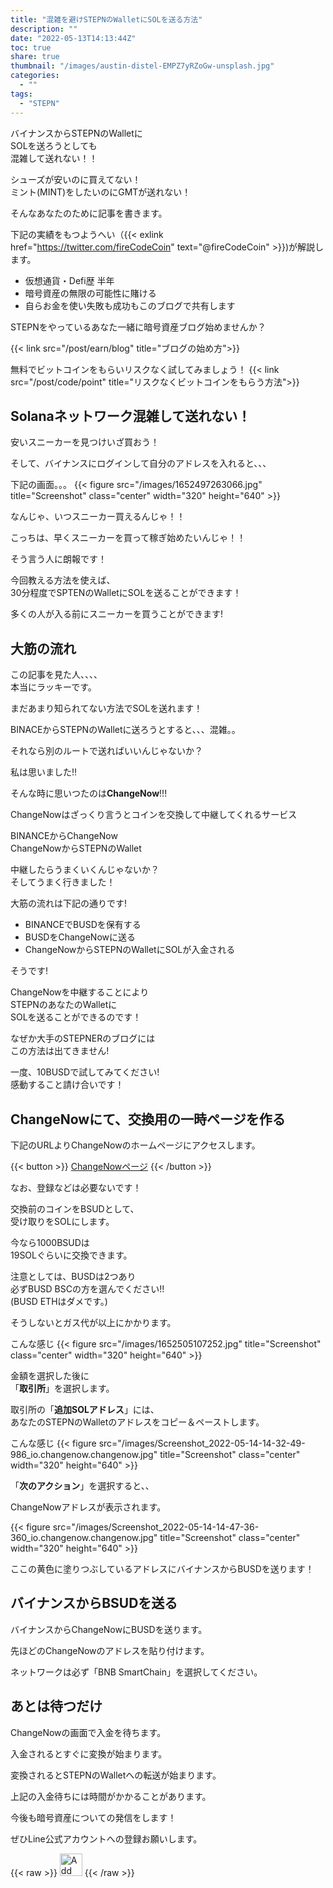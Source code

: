 ```yaml
---
title: "混雑を避けSTEPNのWalletにSOLを送る方法"
description: ""
date: "2022-05-13T14:13:44Z"
toc: true
share: true
thumbnail: "/images/austin-distel-EMPZ7yRZoGw-unsplash.jpg"
categories:
  - ""
tags:
  - "STEPN"
---
```


バイナンスからSTEPNのWalletに  
SOLを送ろうとしても  
混雑して送れない！！

シューズが安いのに買えてない！   
ミント(MINT)をしたいのにGMTが送れない！  

そんなあなたのために記事を書きます。

<!--more-->

下記の実績をもつようへい（{{< exlink href="https://twitter.com/fireCodeCoin" text="@fireCodeCoin" >}})が解説します。

- 仮想通貨・Defi歴 半年
- 暗号資産の無限の可能性に賭ける
- 自らお金を使い失敗も成功もこのブログで共有します 

STEPNをやっているあなた一緒に暗号資産ブログ始めませんか？  

{{< link src="/post/earn/blog" title="ブログの始め方">}}

無料でビットコインをもらいリスクなく試してみましょう！
{{< link src="/post/code/point" title="リスクなくビットコインをもらう方法">}}


## Solanaネットワーク混雑して送れない！

安いスニーカーを見つけいざ買おう！  

そして、バイナンスにログインして自分のアドレスを入れると、、、  

下記の画面。。。
{{< figure src="/images/1652497263066.jpg" title="Screenshot" class="center" width="320" height="640" >}}

なんじゃ、いつスニーカー買えるんじゃ！！  

こっちは、早くスニーカーを買って稼ぎ始めたいんじゃ！！  

そう言う人に朗報です！  

今回教える方法を使えば、  
30分程度でSPTENのWalletにSOLを送ることができます！  
  
多くの人が入る前にスニーカーを買うことができます!  

## 大筋の流れ

この記事を見た人、、、、  
本当にラッキーです。  
  
まだあまり知られてない方法でSOLを送れます！  
  
BINACEからSTEPNのWalletに送ろうとすると、、、混雑。。
  
それなら別のルートで送ればいいんじゃないか？  

私は思いました!!  

そんな時に思いつたのは**ChangeNow**!!!  

ChangeNowはざっくり言うとコインを交換して中継してくれるサービス  

BINANCEからChangeNow  
ChangeNowからSTEPNのWallet  

中継したらうまくいくんじゃないか？  
そしてうまく行きました！  

大筋の流れは下記の通りです!
- BINANCEでBUSDを保有する
- BUSDをChangeNowに送る
- ChangeNowからSTEPNのWalletにSOLが入金される

そうです!    
  
ChangeNowを中継することにより  
STEPNのあなたのWalletに  
SOLを送ることができるのです！  

なぜか大手のSTEPNERのブログには  
この方法は出てきません!  

一度、10BUSDで試してみてください!    
感動すること請け合いです！  

## ChangeNowにて、交換用の一時ページを作る

下記のURLよりChangeNowのホームページにアクセスします。

{{< button >}}
<a href="https://changenow.io/ja?link_id=f7a43f719ac794&amount=1000&from=busdbsc&to=sol">ChangeNowページ</a>
{{< /button >}}

なお、登録などは必要ないです！  

交換前のコインをBSUDとして、  
受け取りをSOLにします。  

今なら1000BSUDは  
19SOLぐらいに交換できます。 

注意としては、BUSDは2つあり  
必ずBUSD BSCの方を選んでください!!  
(BUSD ETHはダメです。)  
  
そうしないとガス代が以上にかかります。  

こんな感じ
{{< figure src="/images/1652505107252.jpg" title="Screenshot" class="center" width="320" height="640" >}}

金額を選択した後に  
「**取引所**」を選択します。  

取引所の「**追加SOLアドレス**」には、  
あなたのSTEPNのWalletのアドレスをコピー＆ペーストします。 

こんな感じ
{{< figure src="/images/Screenshot_2022-05-14-14-32-49-986_io.changenow.changenow.jpg" title="Screenshot" class="center" width="320" height="640" >}}
  
「**次のアクション**」を選択すると、、  

ChangeNowアドレスが表示されます。 

{{< figure src="/images/Screenshot_2022-05-14-14-47-36-360_io.changenow.changenow.jpg" title="Screenshot" class="center" width="320" height="640" >}}

ここの黄色に塗りつぶしているアドレスにバイナンスからBUSDを送ります！    

## バイナンスからBSUDを送る

バイナンスからChangeNowにBUSDを送ります。  

先ほどのChangeNowのアドレスを貼り付けます。
  
ネットワークは必ず「BNB SmartChain」を選択してください。

## あとは待つだけ

ChangeNowの画面で入金を待ちます。  

入金されるとすぐに変換が始まります。

変換されるとSTEPNのWalletへの転送が始まります。

上記の入金待ちには時間がかかることがあります。

今後も暗号資産についての発信をします！

ぜひLine公式アカウントへの登録お願いします。

{{< raw >}}
<a href="https://lin.ee/s3Ji7QW"><img src="https://scdn.line-apps.com/n/line_add_friends/btn/en.png" alt="Add friend" height="36" border="0"></a>
{{< /raw >}}



